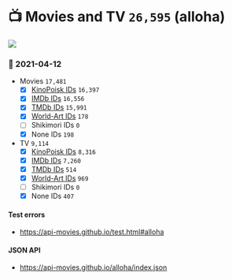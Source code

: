 # :tv: Movies and TV `26,595` (alloha)

<a href="https://API-Movies.github.io"><img src="https://API-Movies.github.io/banner.png?cache"></a>

### :date: 2021-04-12
- Movies `17,481`
  - [x] <a href="https://API-Movies.github.io/alloha/movie_kinopoisk_ids.json">KinoPoisk IDs</a> `16,397`
  - [x] <a href="https://API-Movies.github.io/alloha/movie_imdb_ids.json">IMDb IDs</a> `16,556`
  - [x] <a href="https://API-Movies.github.io/alloha/movie_tmdb_ids.json">TMDb IDs</a> `15,991`
  - [x] <a href="https://API-Movies.github.io/alloha/movie_world_art_ids.json">World-Art IDs</a> `178`
  - [ ] Shikimori IDs `0`
  - [x] None IDs `198`
- TV `9,114`
  - [x] <a href="https://API-Movies.github.io/alloha/tv_kinopoisk_ids.json">KinoPoisk IDs</a> `8,316`
  - [x] <a href="https://API-Movies.github.io/alloha/tv_imdb_ids.json">IMDb IDs</a> `7,260`
  - [x] <a href="https://API-Movies.github.io/alloha/tv_tmdb_ids.json">TMDb IDs</a> `514`
  - [x] <a href="https://API-Movies.github.io/alloha/tv_world_art_ids.json">World-Art IDs</a> `969`
  - [ ] Shikimori IDs `0`
  - [x] None IDs `407`
#### Test errors
- <a href='https://api-movies.github.io/test.html#alloha'>https://api-movies.github.io/test.html#alloha</a>
#### JSON API
- <a href='https://api-movies.github.io/alloha/index.json'>https://api-movies.github.io/alloha/index.json</a>
